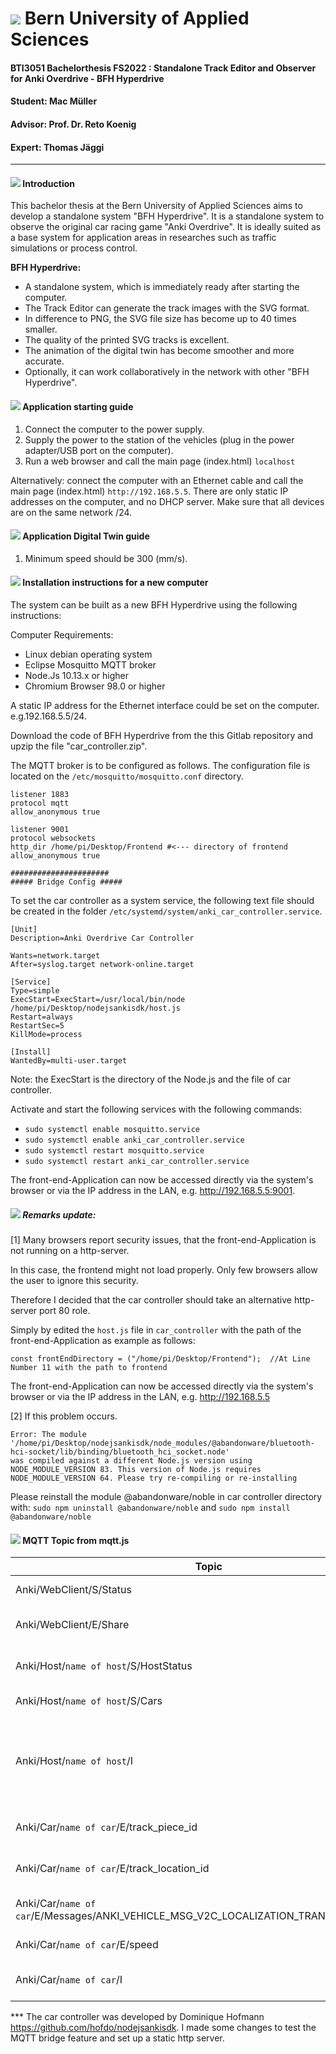 # ![](https://www.bfh.ch/dam/jcr:36ac8a9a-6176-44fe-8e69-064cffb38e5b/logo_l-xs-home-und-footer_de.svg) Bern University of Applied Sciences
#### BTI3051 Bachelorthesis FS2022 : Standalone Track Editor and Observer for Anki Overdrive - BFH Hyperdrive
#### Student: Mac Müller
#### Advisor: Prof. Dr. Reto Koenig
#### Expert: Thomas Jäggi

------------
#### ![](http://twemoji.maxcdn.com/36x36/1f4e3.png) Introduction
This bachelor thesis at the Bern University of Applied Sciences aims to develop a standalone system "BFH Hyperdrive". It is a standalone system to observe the original car racing game "Anki Overdrive". It is ideally suited as a base system for application areas in researches such as traffic simulations or process control. 

**BFH Hyperdrive:**
- A standalone system, which is immediately ready after starting the computer.
- The Track Editor can generate the track images with the SVG format.
- In difference to PNG, the SVG file size has become up to 40 times smaller.
- The quality of the printed SVG tracks is excellent.
- The animation of the digital twin has become smoother and more accurate.
- Optionally, it can work collaboratively in the network with other "BFH Hyperdrive".

#### ![](http://twemoji.maxcdn.com/36x36/1f4e3.png) Application starting guide
1. Connect the computer to the power supply.
2. Supply the power to the station of the vehicles (plug in the power adapter/USB port on the computer).
3. Run a web browser and call the main page (index.html)  `localhost`

Alternatively: connect the computer with an Ethernet cable and call the main page (index.html) `http://192.168.5.5`. There are only static IP addresses on the computer, and no DHCP server. Make sure that all devices are on the same network /24.

#### ![](http://twemoji.maxcdn.com/36x36/1f4e3.png) Application Digital Twin guide
1. Minimum speed should be 300 (mm/s).

#### ![](http://twemoji.maxcdn.com/36x36/1f4e3.png) Installation instructions for a new computer
The system can be built as a new BFH Hyperdrive using the following instructions:

Computer Requirements:
- Linux debian operating system
- Eclipse Mosquitto MQTT broker
- Node.Js 10.13.x or higher
- Chromium Browser 98.0 or higher

A static IP address for the Ethernet interface could be set on the computer. e.g.192.168.5.5/24.

Download the code of BFH Hyperdrive from the this Gitlab repository and upzip the file "car_controller.zip".

The MQTT broker is to be configured as follows. The configuration file is located on the `/etc/mosquitto/mosquitto.conf` directory.
```
listener 1883
protocol mqtt
allow_anonymous true

listener 9001
protocol websockets
http_dir /home/pi/Desktop/Frontend #<--- directory of frontend
allow_anonymous true

######################
##### Bridge Config #####
```
To set the car controller as a system service, the following text file should be created in the folder `/etc/systemd/system/anki_car_controller.service`. 
```
[Unit]
Description=Anki Overdrive Car Controller

Wants=network.target
After=syslog.target network-online.target

[Service]
Type=simple
ExecStart=ExecStart=/usr/local/bin/node /home/pi/Desktop/nodejsankisdk/host.js
Restart=always
RestartSec=5
KillMode=process

[Install]
WantedBy=multi-user.target
```
Note: the ExecStart is the directory of the Node.js and the file of car controller.

Activate and start the following services with the following commands:
- `sudo systemctl enable mosquitto.service`
- `sudo systemctl enable anki_car_controller.service`
- `sudo systemctl restart mosquitto.service`
- `sudo systemctl restart anki_car_controller.service` 

The front-end-Application can now be accessed directly via the system's browser or via the IP address in the LAN, e.g. http://192.168.5.5:9001.

##### ![](http://twemoji.maxcdn.com/36x36/1f6a7.png) Remarks update:
[1] Many browsers report security issues, that the front-end-Application is not running on a http-server. 

In this case, the frontend might not load properly. Only few browsers allow the user to ignore this security.

Therefore I decided that the car controller should take an alternative http-server port 80 role.

Simply by edited the `host.js` file in `car_controller` with the path of the front-end-Application as example as follows:
```
const frontEndDirectory = ("/home/pi/Desktop/Frontend");  //At Line Number 11 with the path to frontend
```
The front-end-Application can now be accessed directly via the system's browser or via the IP address in the LAN, e.g. http://192.168.5.5

[2] If this problem occurs.
````
Error: The module '/home/pi/Desktop/nodejsankisdk/node_modules/@abandonware/bluetooth-hci-socket/lib/binding/bluetooth_hci_socket.node'
was compiled against a different Node.js version using
NODE_MODULE_VERSION 83. This version of Node.js requires
NODE_MODULE_VERSION 64. Please try re-compiling or re-installing

````
Please reinstall the module @abandonware/noble in car controller directory with:
`sudo npm uninstall @abandonware/noble` and `sudo npm install @abandonware/noble`



#### ![](http://twemoji.maxcdn.com/36x36/1f4e3.png) MQTT Topic from mqtt.js

| Topic | Description|
|---|---|
| Anki/WebClient/S/Status | Status of this application |
| Anki/WebClient/E/Share | Share track via MQTT-message |
| Anki/Host/`name of host`/S/HostStatus | Status of AnkiOverdrive Host |
| Anki/Host/`name of host`/S/Cars | List of found cars |
| Anki/Host/`name of host`/I | Request car controller to discover the cars or update MQTT-Bridge)|
| Anki/Car/`name of car`/E/track_piece_id| to subscribe Track piece ID|
| Anki/Car/`name of car`/E/track_location_id| to subscribe Track location ID|
| Anki/Car/`name of car`/E/Messages/ANKI_VEHICLE_MSG_V2C_LOCALIZATION_TRANSITION_UPDATE| to subscribe track piece changed|
| Anki/Car/`name of car`/E/speed| to subscribe cars speed.|
| Anki/Car/`name of car`/I| Request car to changed lane or speed.|

*** The car controller was developed by Dominique Hofmann https://github.com/hofdo/nodejsankisdk. I made some changes to test the MQTT bridge feature and set up a static http server.
